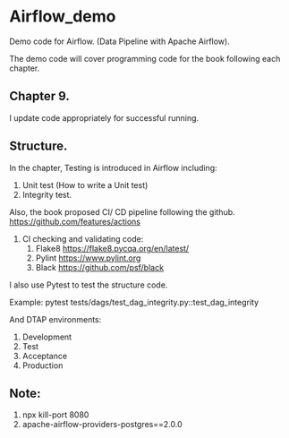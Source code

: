 # Airflow_demo
Demo code for Airflow. (Data Pipeline with Apache Airflow).

The demo code will cover programming code for the book following each chapter.

## Chapter 9.

I update code appropriately for successful running.

## Structure.
In the chapter, Testing is introduced in Airflow including:
1) Unit test (How to write a Unit test)
2) Integrity test.

Also, the book proposed CI/ CD pipeline following the github. https://github.com/features/actions
1) CI checking and validating code:
   1) Flake8 https://flake8.pycqa.org/en/latest/
   2) Pylint https://www.pylint.org
   3) Black https://github.com/psf/black

I also use Pytest to test the structure code.

Example: pytest tests/dags/test_dag_integrity.py::test_dag_integrity

And DTAP environments:
1) Development
2) Test
3) Acceptance
4) Production

## Note:
1. npx kill-port 8080
3. apache-airflow-providers-postgres==2.0.0
